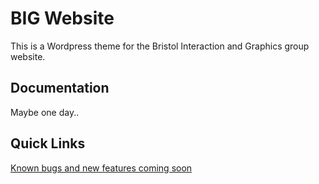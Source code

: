 BIG Website
===========

This is a Wordpress theme for the Bristol Interaction and Graphics group
website.

Documentation
-------------

Maybe one day..

Quick Links
-----------

[Known bugs and new features coming soon][issues]

[user_doc]:https://github.com/tomcarter259/BIG-website/wiki/User-Documentation
[dev_doc]:https://github.com/tomcarter259/BIG-website/wiki/Developer-Documentation
[issues]:https://github.com/tomcarter259/BIG-website/issues
